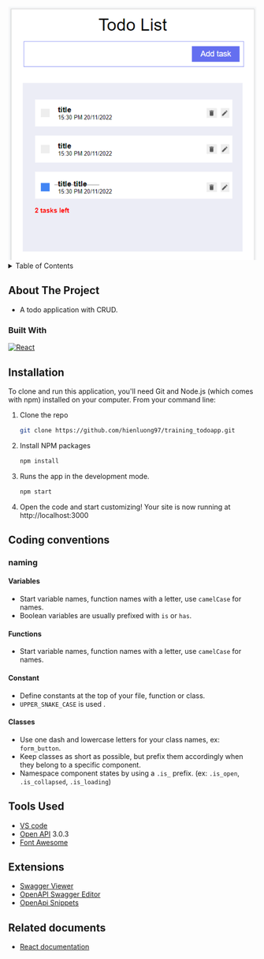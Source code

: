 <img src="./src/demoImg.png" alt="My app sreenshot" />

<!-- TABLE OF CONTENTS -->
<details>
  <summary>Table of Contents</summary>
  <ol>
    <li>
      <a href="#about-the-project">About The Project</a>
      <ul>
        <li><a href="#built-with">Built With</a></li>
      </ul>
    </li>
    <li><a href="#installation">Installation</a></li>
    <li>
      <a href="#coding-conventions">Coding conventions</a>
      <ul>
        <li><a href="#naming">Naming</a></li>
      </ul>
    </li>
    <li><a href="#tools-used">Tools Used</a></li>
    <li><a href="#extensions">Extensions</a></li>
    <li><a href="#related-documents">Related documents</a></li>
  </ol>
</details>

<!-- ABOUT THE PROJECT -->
## About The Project
* A todo application with CRUD.

### Built With

[![React][React.js]][React-url]

<!-- Installation -->

## Installation

To clone and run this application, you'll need Git and Node.js (which comes with npm) installed on your computer. From your command line:

1. Clone the repo
   ```sh
   git clone https://github.com/hienluong97/training_todoapp.git
   ```
2. Install NPM packages
   ```sh
   npm install
   ```
3. Runs the app in the development mode.
   ```sh
   npm start
   ```
4. Open the code and start customizing!
   Your site is now running at http://localhost:3000
<!-- Coding convention -->
## Coding conventions

### naming
#### Variables
- Start variable names,  function names with a letter, use `camelCase` for names.
- Boolean variables are usually prefixed with `is` or `has`.

#### Functions
- Start variable names,  function names with a letter, use `camelCase` for names.

#### Constant
- Define constants at the top of your file, function or class.
- `UPPER_SNAKE_CASE` is used .

#### Classes
- Use one dash and lowercase letters for your class names, ex: `form_button`.
- Keep classes as short as possible, but prefix them accordingly when they belong to a specific component.
- Namespace component states by using a `.is_` prefix. (ex: `.is_open`, `.is_collapsed`, `.is_loading`)

<!-- Tools Used -->
## Tools Used

* [VS code ](https://code.visualstudio.com/)
* [Open API](https://swagger.io/)  3.0.3
* [Font Awesome](https://fontawesome.com)

<!-- Extensions -->
## Extensions

* [Swagger Viewer ](https://marketplace.visualstudio.com/items?itemName=Arjun.swagger-viewer)
* [OpenAPI Swagger Editor](https://marketplace.visualstudio.com/items?itemName=42Crunch.vscode-openapi)
* [OpenApi Snippets](https://marketplace.visualstudio.com/items?itemName=proohit.openapi-snippets)


<!-- Related documents -->
## Related documents
- [React documentation ](https://reactjs.org/)



<!-- MARKDOWN LINKS & IMAGES -->
[React.js]: https://img.shields.io/badge/React-20232A?style=for-the-badge&logo=react&logoColor=61DAFB
[React-url]: https://reactjs.org/
